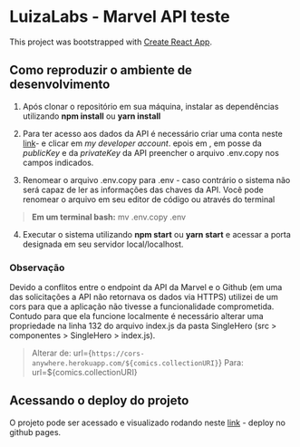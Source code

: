 # LuizaLabs - Marvel API teste

This project was bootstrapped with [Create React App](https://github.com/facebook/create-react-app).

## Como reproduzir o ambiente de desenvolvimento

1. Após clonar o repositório em sua máquina, instalar as dependências utilizando **npm install** ou **yarn install**

2. Para ter acesso aos dados da API é necessário criar uma conta neste [link](https://developer.marvel.com/)- e clicar em *my developer account*. epois em , em posse da *publicKey* e da *privateKey* da API preencher o arquivo .env.copy nos campos indicados.
3.  Renomear o arquivo .env.copy para .env - caso contrário o sistema não será capaz de ler as informações das chaves da API. Você pode renomear o arquivo em seu editor de código ou através do terminal 
> 	**Em um terminal bash:**
>  mv .env.copy .env
4. Executar o sistema utilizando **npm start** ou **yarn start** e acessar a porta designada em seu servidor local/localhost.

### Observação
Devido a conflitos entre o endpoint da API da Marvel e o Github (em uma das solicitações a API não retornava os dados via HTTPS) utilizei de um cors para que a aplicação não tivesse a funcionalidade comprometida. Contudo para que ela funcione localmente é necessário alterar uma propriedade na linha 132 do arquivo index.js da pasta SingleHero (src > componentes > SingleHero > index.js).
>Alterar de:
>url={`https://cors-anywhere.herokuapp.com/${comics.collectionURI}`}
>Para:
>url=${comics.collectionURI}

## Acessando o deploy do projeto

O projeto pode ser acessado e visualizado rodando neste [link](https://gabriel-brunetti.github.io/luizalabs-teste/) - deploy no github pages.

